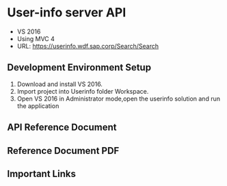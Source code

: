 
# User-info server API

* VS 2016
* Using MVC 4
* URL: https://userinfo.wdf.sap.corp/Search/Search 

## Development Environment Setup

 1. Download and install VS 2016.
 2. Import project into Userinfo folder Workspace.
 3. Open VS 2016 in Administrator mode,open the userinfo solution and run the application

## API Reference Document

## Reference Document PDF

## Important Links


